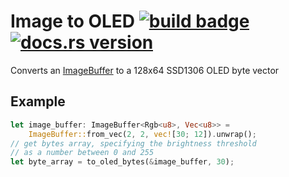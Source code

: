 # Image to OLED [![build badge](https://github.com/mdegraw/image-to-oled/actions/workflows/rust.yml/badge.svg?branch=main)](https://github.com/mdegraw/image-to-oled/actions/workflows/rust.yml) [![docs.rs version](https://img.shields.io/docsrs/image-to-oled)](https://docs.rs/image-to-oled/latest/image_to_oled)

Converts an [ImageBuffer](https://docs.rs/image/0.23.14/image/struct.ImageBuffer.html) to a 128x64 SSD1306 OLED byte vector

## Example
```rust
let image_buffer: ImageBuffer<Rgb<u8>, Vec<u8>> =
    ImageBuffer::from_vec(2, 2, vec![30; 12]).unwrap();
// get bytes array, specifying the brightness threshold 
// as a number between 0 and 255
let byte_array = to_oled_bytes(&image_buffer, 30);
```